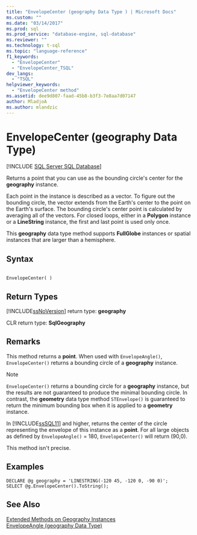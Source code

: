```yaml
---
title: "EnvelopeCenter (geography Data Type ) | Microsoft Docs"
ms.custom: ""
ms.date: "03/14/2017"
ms.prod: sql
ms.prod_service: "database-engine, sql-database"
ms.reviewer: ""
ms.technology: t-sql
ms.topic: "language-reference"
f1_keywords: 
  - "EnvelopeCenter"
  - "EnvelopeCenter_TSQL"
dev_langs: 
  - "TSQL"
helpviewer_keywords: 
  - "EnvelopeCenter method"
ms.assetid: dee9d807-faad-45b8-b3f3-7e8aa7d07147
author: MladjoA
ms.author: mlandzic 
---
```

# EnvelopeCenter (geography Data Type)
[!INCLUDE [SQL Server SQL Database](../../includes/applies-to-version/sql-asdb.md)]

Returns a point that you can use as the bounding circle's center for the **geography** instance.  
  
Each point in the instance is described as a vector. To figure out the bounding circle, the vector extends from the Earth's center to the point on the Earth's surface. The bounding circle's center point is calculated by averaging all of the vectors. For closed loops, either in a **Polygon** instance or a **LineString** instance, the first and last point is used only once.  
  
This **geography** data type method supports **FullGlobe** instances or spatial instances that are larger than a hemisphere.  
  
## Syntax  
  
```  
  
EnvelopeCenter( )  
```  
  
## Return Types  
[!INCLUDE[ssNoVersion](../../includes/ssnoversion-md.md)] return type: **geography**  
  
CLR return type: **SqlGeography**  
  
## Remarks  
This method returns a **point**. When used with `EnvelopeAngle()`, `EnvelopeCenter()` returns a bounding circle of a **geography** instance.  
  
> [!NOTE]  
>  `EnvelopeCenter()` returns a bounding circle for a **geography** instance, but the results are not guaranteed to produce the minimal bounding circle. In contrast, the **geometry** data type method `STEnvelope()` is guaranteed to return the minimum bounding box when it is applied to a **geometry** instance.  
  
In [!INCLUDE[ssSQL11](../../includes/sssql11-md.md)] and higher, returns the center of the circle representing the envelope of this instance as a **point**. For all large objects as defined by `EnvelopeAngle()` = 180, `EnvelopeCenter()` will return (90,0).  
  
This method isn't precise.  
  
## Examples  
  
```  
DECLARE @g geography = 'LINESTRING(-120 45, -120 0, -90 0)';  
SELECT @g.EnvelopeCenter().ToString();  
```  
  
## See Also  
[Extended Methods on Geography Instances](../../t-sql/spatial-geography/extended-methods-on-geography-instances.md)   
[EnvelopeAngle &#40;geography Data Type&#41;](../../t-sql/spatial-geography/envelopeangle-geography-data-type.md)  
  
  
